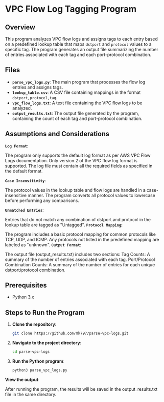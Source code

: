 # VPC Flow Log Tagging Program

## Overview

This program analyzes VPC flow logs and assigns tags to each entry based on a predefined lookup table that maps `dstport` and `protocol` values to a specific tag. The program generates an output file summarizing the number of entries associated with each tag and each port-protocol combination.

## Files

- **`parse_vpc_logs.py`**: The main program that processes the flow log entries and assigns tags.
- **`lookup_table.csv`**: A CSV file containing mappings in the format `dstport,protocol,tag`.
- **`vpc_flow_logs.txt`**: A text file containing the VPC flow logs to be analyzed.
- **`output_results.txt`**: The output file generated by the program, containing the count of each tag and port-protocol combination.


## Assumptions and Considerations
**`Log Format`**:

The program only supports the default log format as per AWS VPC Flow Logs documentation.
Only version 2 of the VPC flow log format is supported.
The log file must contain all the required fields as specified in the default format.

**`Case Insensitivity`**:

The protocol values in the lookup table and flow logs are handled in a case-insensitive manner. The program converts all protocol values to lowercase before performing any comparisons.

**`Unmatched Entries`**:

Entries that do not match any combination of dstport and protocol in the lookup table are tagged as "Untagged".
**`Protocol Mapping`**:

The program includes a basic protocol mapping for common protocols like TCP, UDP, and ICMP. Any protocols not listed in the predefined mapping are labeled as "unknown".
**`Output Format`**:

The output file (output_results.txt) includes two sections:
Tag Counts: A summary of the number of entries associated with each tag.
Port/Protocol Combination Counts: A summary of the number of entries for each unique dstport/protocol combination.
## Prerequisites

- Python 3.x

## Steps to Run the Program

1. **Clone the repository**:
   ```bash
   git clone https://github.com/mk797/parse-vpc-logs.git
2. **Navigate to the project directory**:
   ```bash
   cd parse-vpc-logs
3. **Run the Python program**:
   ```bash
   python3 parse_vpc_logs.py

**View the output**:

After running the program, the results will be saved in the output_results.txt file in the same directory.
